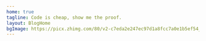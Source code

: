 ```yaml
---
home: true
tagline: Code is cheap, show me the proof.
layout: BlogHome
bgImage: https://picx.zhimg.com/80/v2-c7eda2e247ec97d1a8fcc7a0e1b5ef54_1440w.webp
---
```

